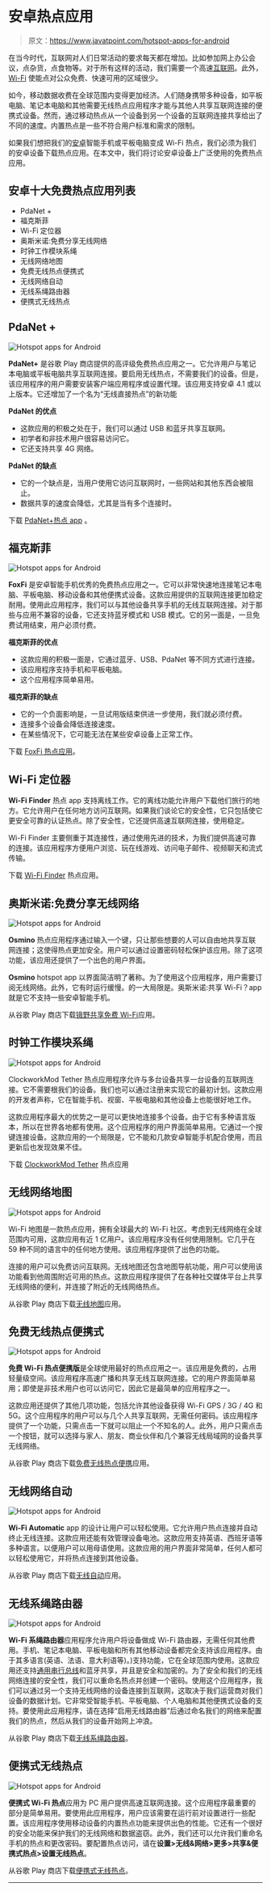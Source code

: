 # 安卓热点应用

> 原文：<https://www.javatpoint.com/hotspot-apps-for-android>

在当今时代，互联网对人们日常活动的要求每天都在增加。比如参加网上办公会议，点杂货，点食物等。对于所有这样的活动，我们需要一个高速[互联网](https://www.javatpoint.com/internet)。此外， [Wi-Fi](https://www.javatpoint.com/wifi-full-form) 使能点对公众免费、快速可用的区域很少。

如今，移动数据收费在全球范围内变得更加经济。人们随身携带多种设备，如平板电脑、笔记本电脑和其他需要无线热点应用程序才能与其他人共享互联网连接的便携式设备。然而，通过移动热点从一个设备到另一个设备的互联网连接共享给出了不同的速度。内置热点是一些不符合用户标准和需求的限制。

如果我们想把我们的[安卓](https://www.javatpoint.com/android-tutorial)智能手机或平板电脑变成 Wi-Fi 热点，我们必须为我们的安卓设备下载热点应用。在本文中，我们将讨论安卓设备上广泛使用的免费热点应用。

## 安卓十大免费热点应用列表

*   PdaNet +
*   福克斯菲
*   Wi-Fi 定位器
*   奥斯米诺:免费分享无线网络
*   时钟工作模块系绳
*   无线网络地图
*   免费无线热点便携式
*   无线网络自动
*   无线系绳路由器
*   便携式无线热点

## PdaNet +

![Hotspot apps for Android](img/cb9ee544a42790dd4c56b55590534a0d.png)

**PdaNet+** 是谷歌 Play 商店提供的高评级免费热点应用之一。它允许用户与笔记本电脑或平板电脑共享互联网连接。要启用无线热点，不需要我们的设备。但是，该应用程序的用户需要安装客户端应用程序或设置代理。该应用支持安卓 4.1 或以上版本。它还增加了一个名为“无线直接热点”的新功能

**PdaNet 的优点**

*   这款应用的积极之处在于，我们可以通过 USB 和蓝牙共享互联网。
*   初学者和非技术用户很容易访问它。
*   它还支持共享 4G 网络。

**PdaNet 的缺点**

*   它的一个缺点是，当用户使用它访问互联网时，一些网站和其他东西会被阻止。
*   数据共享的速度会降低，尤其是当有多个连接时。

下载 [PdaNet+热点 app](https://play.google.com/store/apps/details?id=com.pdanet) 。

## 福克斯菲

![Hotspot apps for Android](img/c727b3ead6a9726c87c7764c40467eb8.png)

**FoxFi** 是安卓智能手机优秀的免费热点应用之一。它可以非常快速地连接笔记本电脑、平板电脑、移动设备和其他便携式设备。这款应用提供的互联网连接更加稳定耐用。使用此应用程序，我们可以与其他设备共享手机的无线互联网连接。对于那些与应用不兼容的设备，它还支持蓝牙模式和 USB 模式。它的另一面是，一旦免费试用结束，用户必须付费。

**福克斯菲的优点**

*   这款应用的积极一面是，它通过蓝牙、USB、PdaNet 等不同方式进行连接。
*   该应用程序支持手机和平板电脑。
*   这个应用程序简单易用。

**福克斯菲的缺点**

*   它的一个负面影响是，一旦试用版结束供进一步使用，我们就必须付费。
*   连接多个设备会降低连接速度。
*   在某些情况下，它可能无法在某些安卓设备上正常工作。

下载 [FoxFi 热点应用](https://play.google.com/store/apps/details?id=com.foxfi&hl=en)。

## Wi-Fi 定位器

**Wi-Fi Finder** 热点 app 支持离线工作。它的离线功能允许用户下载他们旅行的地方。它允许用户在任何地方访问互联网。如果我们谈论它的安全性，它只包括使它更安全可靠的认证热点。除了安全性，它还提供高速互联网连接，使用稳定。

Wi-Fi Finder 主要侧重于其连接性，通过使用先进的技术，为我们提供高速可靠的连接。该应用程序方便用户浏览、玩在线游戏、访问电子邮件、视频聊天和流式传输。

下载 [Wi-Fi Finder](https://play.google.com/store/apps/details?id=org.speedspot.wififinder) 热点应用。

## 奥斯米诺:免费分享无线网络

![Hotspot apps for Android](img/e228daecc7c1c1cfc8581d7526e7c5bb.png)

**Osmino** 热点应用程序通过输入一个键，只让那些想要的人可以自由地共享互联网连接；这使得热点更加安全。用户可以通过设置密码轻松保护该应用。除了这项功能，该应用还提供了一个出色的用户界面。

**Osmino** hotspot app 以界面简洁明了著称。为了使用这个应用程序，用户需要订阅无线网络。此外，它有时运行缓慢。的一大局限是。奥斯米诺:共享 Wi-Fi？app 就是它不支持一些安卓智能手机。

从谷歌 Play 商店下载[锇野共享免费 Wi-Fi](https://play.google.com/store/apps/details?id=com.osmino.wifispot&hl=en)应用。

## 时钟工作模块系绳

![Hotspot apps for Android](img/9f9fdfd3e5f5ddb9a8badb23eb522d2d.png)

ClockworkMod Tether 热点应用程序允许与多台设备共享一台设备的互联网连接。它不需要根我们的设备。我们也可以通过注册来实现它的最初计划。这款应用的开发者声称，它在智能手机、视窗、平板电脑和其他设备上也能很好地工作。

这款应用程序最大的优势之一是可以更快地连接多个设备。由于它有多种语言版本，所以在世界各地都有使用。这个应用程序的用户界面简单易用。它通过一个按键连接设备。这款应用的一个局限是，它不能和几款安卓智能手机配合使用，而且更新后也发现效果不佳。

下载 [ClockworkMod Tether](https://play.google.com/store/apps/details?id=com.koushikdutta.tether) 热点应用

## 无线网络地图

![Hotspot apps for Android](img/77113620e7f9abcfa875f8b71b51e28b.png)

Wi-Fi 地图是一款热点应用，拥有全球最大的 Wi-Fi 社区。考虑到无线网络在全球范围内可用，这款应用有近 1 亿用户。该应用程序没有任何使用限制。它几乎在 59 种不同的语言中的任何地方使用。该应用程序提供了出色的功能。

连接的用户可以免费访问互联网。无线地图还包含地图导航功能，用户可以使用该功能看到他周围附近可用的热点。这款应用程序提供了在各种社交媒体平台上共享无线网络的便利，并连接了附近的无线网络热点。

从谷歌 Play 商店下载[无线地图](https://play.google.com/store/apps/details?id=io.wifimap.wifimap&hl)应用。

## 免费无线热点便携式

![Hotspot apps for Android](img/d61ad661cbde7dec7e9e42db862e5225.png)

**免费 Wi-Fi 热点便携版**是全球使用最好的热点应用之一。该应用是免费的，占用轻量级空间。该应用程序高速广播和共享无线互联网连接。它的用户界面简单易用；即使是非技术用户也可以访问它，因此它是最简单的应用程序之一。

这款应用还提供了其他几项功能，包括允许其他设备获得 Wi-Fi GPS / 3G / 4G 和 5G。这个应用程序的用户可以与几个人共享互联网，无需任何密码。该应用程序提供了一个功能，只需点击一下就可以阻止一个不知名的人。此外，用户只需点击一个按钮，就可以选择与家人、朋友、商业伙伴和几个兼容无线局域网的设备共享无线网络。

从谷歌 Play 商店下载[免费无线热点便携](https://play.google.com/store/apps/details?id=com.vinhashapp.freewifihotspotportable)应用。

## 无线网络自动

![Hotspot apps for Android](img/26d6f7d0a4793c0cafff84156768d89a.png)

**Wi-Fi Automatic** app 的设计让用户可以轻松使用。它允许用户热点连接并自动终止无线连接。这款应用还能有效管理设备电池。这款应用支持英语、西班牙语等多种语言。以便用户可以用母语使用。这款应用的用户界面非常简单，任何人都可以轻松使用它，并将热点连接到其他设备。

从谷歌 Play 商店下载[无线自动](https://play.google.com/store/apps/details?id=de.j4velin.wifiAutoOff&hl=en_US)应用。

## 无线系绳路由器

![Hotspot apps for Android](img/9a3703ae2b68d615653d4de42673e9b2.png)

**Wi-Fi 系绳路由器**应用程序允许用户将设备做成 Wi-Fi 路由器，无需任何其他费用。手机、笔记本电脑、平板电脑和所有其他移动设备都完全支持该应用程序。由于其多语言(英语、法语、意大利语等)。)支持功能，它在全球范围内使用。这款应用还支持[通用串行总线](https://www.javatpoint.com/usb-full-form)和蓝牙共享，并且是安全和加密的。为了安全和我们的无线网络连接的安全性，我们可以重命名热点并创建一个密码。使用这个应用程序，我们可以通过另一个支持无线网络的设备连接到互联网，这取决于我们运营商对我们设备的数据计划。它非常受智能手机、平板电脑、个人电脑和其他便携式设备的支持。要使用此应用程序，请在选择“启用无线路由器”后通过命名我们的网络来配置我们的热点，然后从我们的设备开始网上冲浪。

从谷歌 Play 商店下载[无线系绳路由器](https://play.google.com/store/apps/details?id=net.snclab.wifitetherrouter&hl=en)。

## 便携式无线热点

![Hotspot apps for Android](img/824f36087527511dd00e6a72e211aaae.png)

**便携式 Wi-Fi 热点**应用为 PC 用户提供高速互联网连接。这个应用程序最重要的部分是简单易用。要使用此应用程序，用户应该需要在运行前对设置进行一些配置。该应用程序使用移动设备的内置热点功能来提供出色的性能。它还有一个很好的安全功能来保护我们的无线网络和数据盗窃。此外，我们还可以允许我们重命名手机的热点和更改密码。要配置热点访问，请在**设置>无线&网络>更多>共享&便携式热点>设置无线热点**。

从谷歌 Play 商店下载[便携式无线热点](https://play.google.com/store/apps/details?id=kr.core.technology.wifi.hotspot)。

* * *